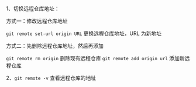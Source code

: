 1、切换远程仓库地址：

方式一：修改远程仓库地址

`git remote set-url origin URL` 更换远程仓库地址，URL 为新地址

方式二：先删除远程仓库地址，然后再添加

`git remote rm origin` 删除现有远程仓库
`git remote add origin url` 添加新远程仓库

2、`git remote -v` 查看远程仓库的地址
